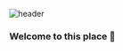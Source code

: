 ![header](https://capsule-render.vercel.app/api?text=BingSuBat&desc=web%20developer%20who%20wants%20to%20do%20a%20lot%20of%20things.&type=slice&height=200&color=timeGradient&section=header&fontColor=black&fontSize=50&fontAlign=77&fontAlignY=5&rotate=13&descSize=20&descAlign=75&descAlignY=41)

### Welcome to this place 👋



<!--
**BingSuBat/BingSubat** is a ✨ _special_ ✨ repository because its `README.md` (this file) appears on your GitHub profile.

Here are some ideas to get you started:

- 🔭 I’m currently working on ...
- 🌱 I’m currently learning ...
- 👯 I’m looking to collaborate on ...
- 🤔 I’m looking for help with ...
- 💬 Ask me about ...
- 📫 How to reach me: ...
- 😄 Pronouns: ...
- ⚡ Fun fact: ...
-->

